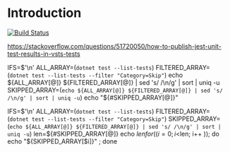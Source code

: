 # Introduction 

[![Build Status](https://dev.azure.com/jobjingjo0097/test-report/_apis/build/status/kaiwanyawit-chawankul.azure-test-coverage-report?branchName=main)](https://dev.azure.com/jobjingjo0097/test-report/_build/latest?definitionId=4&branchName=main)


https://stackoverflow.com/questions/51720050/how-to-publish-jest-unit-test-results-in-vsts-tests




IFS=$'\n'
ALL_ARRAY=(`dotnet test --list-tests`)
FILTERED_ARRAY=(`dotnet test --list-tests --filter "Category=Skip"`)
echo ${ALL_ARRAY[@]} ${FILTERED_ARRAY[@]} | sed 's/ /\n/g' | sort | uniq -u
SKIPPED_ARRAY=(`echo ${ALL_ARRAY[@]} ${FILTERED_ARRAY[@]} | sed 's/ /\n/g' | sort | uniq -u`)
echo "${#SKIPPED_ARRAY[@]}"


IFS=$'\n'
ALL_ARRAY=(`dotnet test --list-tests`)
FILTERED_ARRAY=(`dotnet test --list-tests --filter "Category=Skip"`)
SKIPPED_ARRAY=(`echo ${ALL_ARRAY[@]} ${FILTERED_ARRAY[@]} | sed 's/ /\n/g' | sort | uniq -u`)
len=${#SKIPPED_ARRAY[@]}
echo $len
for (( i=0; i<$len; i++ )); do echo "${SKIPPED_ARRAY[$i]}" ; done